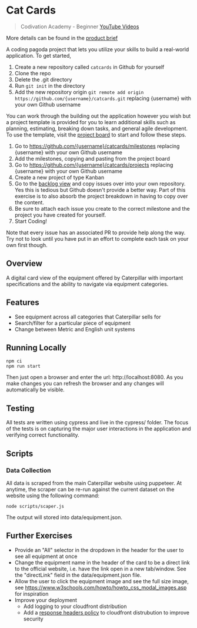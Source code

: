 # Cat Cards

> Codivation Academy - Beginner [YouTube Videos](https://todo.com)

More details can be found in the [product brief](https://github.com/Svjard/catcards/wiki/Product-Brief)

A coding pagoda project that lets you utilize your skills to build a real-world application. To get started,

1. Create a new repository called `catcards` in Github for yourself
2. Clone the repo
3. Delete the .git directory
4. Run `git init` in the directory
5. Add the new repository origin `git remote add origin https://github.com/{username}/catcards.git` replacing {username} with your own Github username

You can work through the building out the application however you wish but a project template is provided for you to learn additional skills such as planning, estimating, breaking down tasks, and general agile development. To use the template, visit the [project board](https://github.com/users/Svjard/projects/4/views/2?groupedBy%5BcolumnId%5D=Milestone) to start and follow these steps.

1. Go to https://github.com/{username}/catcards/milestones replacing {username} with your own Github username
2. Add the milestones, copying and pasting from the project board
3. Go to https://github.com/{username}/catcards/projects replacing {username} with your own Github username
4. Create a new project of type Kanban
5. Go to the [backlog view](https://github.com/users/Svjard/projects/4/views/1) and copy issues over into your own repository. Yes this is tedious but Github doesn't provide a better way. Part of this exercise is to also absorb the project breakdown in having to copy over the content.
6. Be sure to attach each issue you create to the correct milestone and the project you have created for yourself.
7. Start Coding!

Note that every issue has an associated PR to provide help along the way. Try not to look until you have put in an effort to complete each task on your own first though.

## Overview

A digital card view of the equipment offered by Caterpillar with important specifications and the ability to navigate via equipment categories.

## Features

- See equipment across all categories that Caterpillar sells for
- Search/filter for a particular piece of equipment
- Change between Metric and English unit systems

## Running Locally

```
npm ci
npm run start
```

Then just open a browser and enter the url: http://localhost:8080. As you make changes you can refresh the browser and any changes
will automatically be visible.

## Testing

All tests are written using cypress and live in the cypress/ folder. The focus of the tests is on capturing the major user interactions in the application and verifying correct functionality.

## Scripts

### Data Collection

All data is scraped from the main Caterpillar website using puppeteer. At anytime, the scraper can be re-run against the current dataset on the website using the following command:

```
node scripts/scaper.js
```

The output will stored into data/equipment.json.

## Further Exercises

- Provide an "All" selector in the dropdown in the header for the user to see all equipment at once
- Change the equipment name in the header of the card to be a direct link to the official website, i.e. have the link open in a new tab/window. See the "directLink" field in the data/equipment.json file.
- Allow the user to click the equipment image and see the full size image, see https://www.w3schools.com/howto/howto_css_modal_images.asp for inspiration
- Improve your deployment
  - Add logging to your cloudfront distribution
  - Add a [response headers policy](https://docs.aws.amazon.com/AWSCloudFormation/latest/UserGuide/aws-resource-cloudfront-responseheaderspolicy.html) to cloudfront distrubution to improve security
